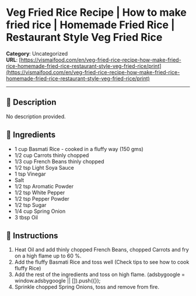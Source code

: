 # Veg Fried Rice Recipe | How to make fried rice | Homemade Fried Rice | Restaurant Style Veg Fried Rice

**Category**: Uncategorized  
**URL**: [https://vismaifood.com/en/veg-fried-rice-recipe-how-make-fried-rice-homemade-fried-rice-restaurant-style-veg-fried-rice/print](https://vismaifood.com/en/veg-fried-rice-recipe-how-make-fried-rice-homemade-fried-rice-restaurant-style-veg-fried-rice/print)  


---

## 📝 Description
No description provided.



## 🧂 Ingredients
- 1 cup Basmati Rice - cooked in a fluffy way (150 gms)
- 1/2 cup Carrots thinly chopped
- 1/3 cup French Beans thinly chopped
- 1/2 tsp Light Soya Sauce
- 1 tsp Vinegar
- Salt
- 1/2 tsp Aromatic Powder
- 1/2 tsp White Pepper
- 1/2 tsp Pepper Powder
- 1/2 tsp Sugar
- 1/4 cup Spring Onion
- 3 tbsp Oil

## 🍳 Instructions
1. Heat Oil and add thinly chopped French Beans, chopped Carrots and fry on a high flame up to 60 %.
2. Add the fluffy Basmati Rice and toss well (Check tips to see how to cook fluffy Rice)
3. Add the rest of the ingredients and toss on high flame. (adsbygoogle = window.adsbygoogle || []).push({});
4. Sprinkle chopped Spring Onions, toss and remove from fire.


